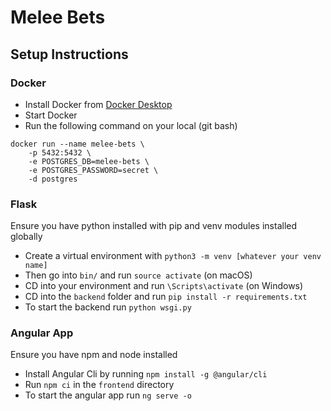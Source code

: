 # Melee Bets

## Setup Instructions

### Docker

- Install Docker from [Docker Desktop](https://www.docker.com/products/docker-desktop/)
- Start Docker
- Run the following command on your local (git bash)
``` 
docker run --name melee-bets \
    -p 5432:5432 \
    -e POSTGRES_DB=melee-bets \
    -e POSTGRES_PASSWORD=secret \
    -d postgres
```

### Flask
Ensure you have python installed with pip and venv modules installed globally
- Create a virtual environment with `python3 -m venv [whatever your venv name]`
- Then go into `bin/` and run `source activate` (on macOS)
- CD into your environment and run `\Scripts\activate` (on Windows)
- CD into the `backend` folder and run `pip install -r requirements.txt`
- To start the backend run `python wsgi.py` 

### Angular App
Ensure you have npm and node installed
- Install Angular Cli by running `npm install -g @angular/cli`
- Run `npm ci` in the `frontend` directory
- To start the angular app run `ng serve -o`
